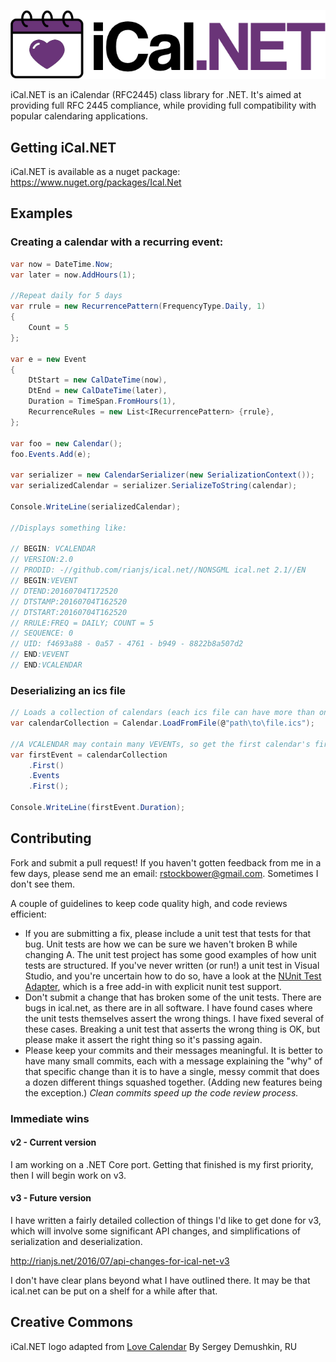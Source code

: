 ![iCal.NET for .NET](logo.png)

iCal.NET is an iCalendar (RFC2445) class library for .NET. It's aimed at providing full RFC 2445 compliance, while providing full compatibility with popular calendaring applications.

## Getting iCal.NET

iCal.NET is available as a nuget package: https://www.nuget.org/packages/Ical.Net

## Examples

### Creating a calendar with a recurring event:

```csharp
var now = DateTime.Now;
var later = now.AddHours(1);

//Repeat daily for 5 days
var rrule = new RecurrencePattern(FrequencyType.Daily, 1)
{
    Count = 5
};

var e = new Event
{
    DtStart = new CalDateTime(now),
    DtEnd = new CalDateTime(later),
    Duration = TimeSpan.FromHours(1),
    RecurrenceRules = new List<IRecurrencePattern> {rrule},
};

var foo = new Calendar();
foo.Events.Add(e);

var serializer = new CalendarSerializer(new SerializationContext());
var serializedCalendar = serializer.SerializeToString(calendar);

Console.WriteLine(serializedCalendar);

//Displays something like:

// BEGIN: VCALENDAR
// VERSION:2.0
// PRODID: -//github.com/rianjs/ical.net//NONSGML ical.net 2.1//EN
// BEGIN:VEVENT
// DTEND:20160704T172520
// DTSTAMP:20160704T162520
// DTSTART:20160704T162520
// RRULE:FREQ = DAILY; COUNT = 5
// SEQUENCE: 0
// UID: f4693a88 - 0a57 - 4761 - b949 - 8822b8a507d2
// END:VEVENT
// END:VCALENDAR
```

### Deserializing an ics file

```csharp
// Loads a collection of calendars (each ics file can have more than one VCALENDAR in it)
var calendarCollection = Calendar.LoadFromFile(@"path\to\file.ics");

//A VCALENDAR may contain many VEVENTs, so get the first calendar's first event
var firstEvent = calendarCollection
    .First()
    .Events
    .First();

Console.WriteLine(firstEvent.Duration);
```

## Contributing

Fork and submit a pull request! If you haven't gotten feedback from me in a few days, please send me an email: rstockbower@gmail.com. Sometimes I don't see them.

A couple of guidelines to keep code quality high, and code reviews efficient:

* If you are submitting a fix, please include a unit test that tests for that bug. Unit tests are how we can be sure we haven't broken B while changing A. The unit test project has some good examples of how unit tests are structured. If you've never written (or run!) a unit test in Visual Studio, and you're uncertain how to do so, have a look at the [NUnit Test Adapter](http://nunit.org/index.php?p=vsTestAdapter&r=2.6.4), which is a free add-in with explicit nunit test support.
* Don't submit a change that has broken some of the unit tests. There are bugs in ical.net, as there are in all software. I have found cases where the unit tests themselves assert the wrong things. I have fixed several of these cases. Breaking a unit test that asserts the wrong thing is OK, but please make it assert the right thing so it's passing again.
* Please keep your commits and their messages meaningful. It is better to have many small commits, each with a message explaining the "why" of that specific change than it is to have a single, messy commit that does a dozen different things squashed together.  (Adding new features being the exception.) _Clean commits speed up the code review process._

### Immediate wins

#### v2 - Current version

I am working on a .NET Core port. Getting that finished is my first priority, then I will begin work on v3.

#### v3 - Future version

I have written a fairly detailed collection of things I'd like to get done for v3, which will involve some significant API changes, and simplifications of serialization and deserialization.

http://rianjs.net/2016/07/api-changes-for-ical-net-v3

I don't have clear plans beyond what I have outlined there. It may be that ical.net can be put on a shelf for a while after that.

## Creative Commons

iCal.NET logo adapted from [Love Calendar](https://thenounproject.com/term/love-calendar/116866/) By Sergey Demushkin, RU
